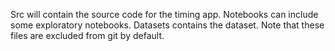 Src will contain the source code for the timing app.
Notebooks can include some exploratory notebooks.
Datasets contains the dataset. Note that these files are excluded from git by default.